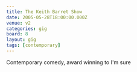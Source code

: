```yaml
---
title: The Keith Barret Show
date: 2005-05-28T18:00:00.000Z
venue: v2
categories: gig
board: 8
layout: gig
tags: [contemporary]
---
```

Contemporary comedy, award winning to I'm sure